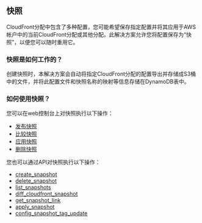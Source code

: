 ## 快照

CloudFront分配中包含了多种配置，您可能希望保存指定配置并将其应用于AWS帐户中的当前CloudFront分配或其他分配。此解决方案允许您将配置保存为“快照”，以便您可以随时重用它。

### 快照是如何工作的？

创建快照时，本解决方案会自动将指定CloudFront分配的配置导出并存储成S3桶中的文件，并将此配置文件和快照名称的映射等信息存储在DynamoDB表中。

### 如何使用快照？

您可以在web控制台上对快照执行以下操作：

- [发布快照](./publish-snapshot.md)
- [比较快照](./compare-snapshot.md)
- [应用快照](./apply-snapshot.md)
- [删除快照](./delete-snapshot.md)


您也可以通过API对快照执行以下操作：

- [create_snapshot](../../api-reference-guide/snapshot/create_snapshot.md)
- [delete_snapshot](../../api-reference-guide/snapshot/delete_snapshot.md)
- [list_snapshots](../../api-reference-guide/snapshot/list_snapshots.md)
- [diff_cloudfront_snapshot](../../api-reference-guide/snapshot/diff_cloudfront_snapshot.md)
- [get_snapshot_link](../../api-reference-guide/snapshot/get_snapshot_link.md)
- [apply_snapshot](../../api-reference-guide/snapshot/apply-snapshot.md)
- [config_snapshot_tag_update](../../api-reference-guide/snapshot/config_snapshot_tag_update.md)

